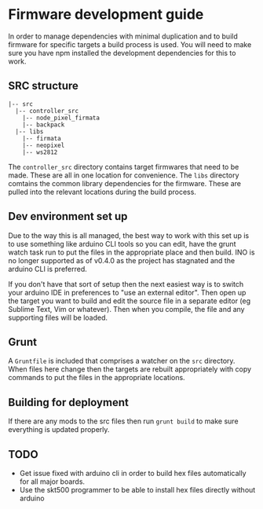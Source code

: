 # Firmware development guide

In order to manage dependencies with minimal duplication and to build firmware
for specific targets a build process is used. You will need to make sure you
have npm installed the development dependencies for this to work.

## SRC structure

```
|-- src
  |-- controller_src
    |-- node_pixel_firmata
    |-- backpack
  |-- libs
    |-- firmata
    |-- neopixel
    |-- ws2812
```

The `controller_src` directory contains target firmwares that need to be made. 
These are all in one location for convenience. The `libs` directory comtains 
the common library dependencies for the firmware. These are pulled into the 
relevant locations during the build process.

## Dev environment set up

Due to the way this is all managed, the best way to work with this set up is
to use something like arduino CLI tools so you can edit, have the 
grunt watch task run to put the files in the appropriate place and then build.
INO is no longer supported as of v0.4.0 as the project has stagnated and the
arduino CLI is preferred.

If you don't have that sort of setup then the next easiest way is to switch your
arduino IDE in preferences to "use an external editor". Then open up the target
you want to build and edit the source file in a separate editor (eg Sublime Text,
Vim or whatever). Then when you compile, the file and any supporting files will
be loaded.

## Grunt

A `Gruntfile` is included that comprises a watcher on the `src` directory. When
files here change then the targets are rebuilt appropriately with copy commands 
to put the files in the appropriate locations.

## Building for deployment

If there are any mods to the src files then run `grunt build` to make sure
everything is updated properly.

## TODO

* Get issue fixed with arduino cli in order to build hex files automatically for
all major boards.
* Use the skt500 programmer to be able to install hex files directly without arduino

